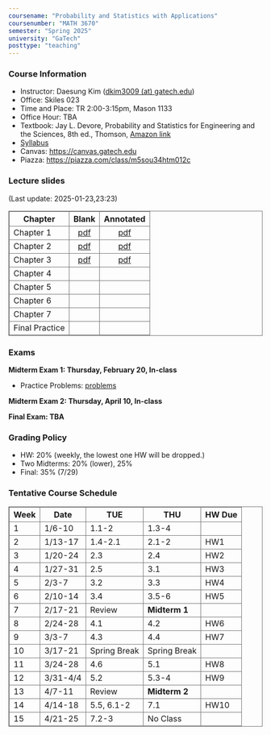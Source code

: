 ```yaml
---
coursename: "Probability and Statistics with Applications"
coursenumber: "MATH 3670"
semester: "Spring 2025"
university: "GaTech"
posttype: "teaching"
---
```


### Course Information
- Instructor: Daesung Kim ([dkim3009 (at) gatech.edu](mailto:dkim3009@gatech.edu))
- Office: Skiles 023
- Time and Place: TR 2:00-3:15pm, Mason	1133 
- Office Hour: TBA
- Textbook: Jay L. Devore, Probability and Statistics for Engineering and the Sciences, 8th ed., Thomson, [Amazon link](https://www.amazon.com/Probability-Statistics-Engineering-Sciences-Devore/dp/0538733527)
- [Syllabus](m3670-syllabus.pdf)
- Canvas: https://canvas.gatech.edu
- Piazza: https://piazza.com/class/m5sou34htm012c

### Lecture slides
(Last update: 2025-01-23,23:23)

| Chapter        | Blank                       | Annotated             |
| -              | :-:                         | :-:                   |
| Chapter 1      | [pdf](m3670-lec1-blank.pdf) | [pdf](m3670-lec1.pdf) |
| Chapter 2      | [pdf](m3670-lec2-blank.pdf) | [pdf](m3670-lec2.pdf) |
| Chapter 3      | [pdf](m3670-lec3-blank.pdf) | [pdf](m3670-lec3.pdf) |
| Chapter 4      |                             |                       |
| Chapter 5      |                             |                       |
| Chapter 6      |                             |                       |
| Chapter 7      |                             |                       |
| Final Practice |                             |                       |

### Exams
**Midterm Exam 1: Thursday, February 20, In-class**

- Practice Problems: [problems](m3670-exam1-practice.pdf)

**Midterm Exam 2: Thursday, April 10, In-class**

**Final Exam: TBA**


### Grading Policy

- HW: 20% (weekly, the lowest one HW will be dropped.)
- Two Midterms: 20% (lower), 25% 
- Final: 35% (7/29)

### Tentative Course Schedule

| Week | Date     | TUE          | THU           | HW Due |
| ---  | ---      | ---          | ---           | ---    |
| 1    | 1/6-10   | 1.1-2        | 1.3-4         |        |
| 2    | 1/13-17  | 1.4-2.1      | 2.1-2         | HW1    |
| 3    | 1/20-24  | 2.3          | 2.4           | HW2    |
| 4    | 1/27-31  | 2.5          | 3.1           | HW3    |
| 5    | 2/3-7    | 3.2          | 3.3           | HW4    |
| 6    | 2/10-14  | 3.4          | 3.5-6         | HW5    |
| 7    | 2/17-21  | Review       | **Midterm 1** |        |
| 8    | 2/24-28  | 4.1          | 4.2           | HW6    |
| 9    | 3/3-7    | 4.3          | 4.4           | HW7    |
| 10   | 3/17-21  | Spring Break | Spring Break  |        |
| 11   | 3/24-28  | 4.6          | 5.1           | HW8    |
| 12   | 3/31-4/4 | 5.2          | 5.3-4         | HW9    |
| 13   | 4/7-11   | Review       | **Midterm 2** |        |
| 14   | 4/14-18  | 5.5, 6.1-2   | 7.1           | HW10   |
| 15   | 4/21-25  | 7.2-3        | No Class      |        |


<style>
table, th, td {
  border: 1px solid #777;
  border-collapse: collapse;
}
</style>

